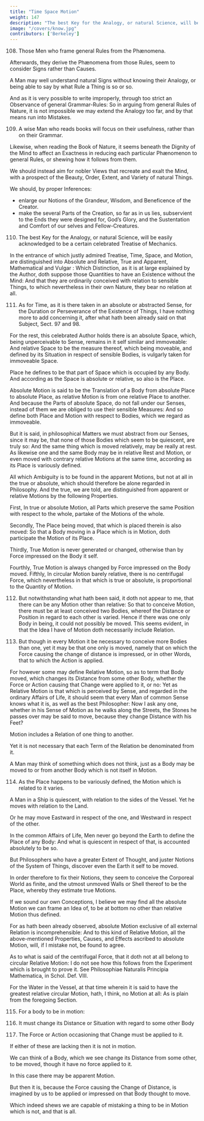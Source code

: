 ```yaml
---
title: "Time Space Motion"
weight: 147
description: "The best Key for the Analogy, or natural Science, will be easily acknowledged to be a certain celebrated Treatise of Mechanics"
image: "/covers/know.jpg"
contributors: ['Berkeley']
---
```



108. Those Men who frame general Rules from the Phænomena.

Afterwards, they derive the Phænomena from those Rules, seem to consider Signs rather than Causes. 

A Man may well understand natural Signs without knowing their Analogy, or being able to say by what Rule a Thing is so or so. 

And as it is very possible to write improperly, through too strict an Observance of general Grammar-Rules: So in arguing from general Rules of Nature, it is not impossible we may extend the Analogy too far, and by that means run into Mistakes.


109. A wise Man who reads books will focus on their usefulness, rather than on their Grammar.

Likewise, when reading the Book of Nature, it seems beneath the Dignity of the Mind to affect an Exactness in reducing each particular Phænomenon to general Rules, or shewing how it follows from them. 

We should instead aim for nobler Views that recreate and exalt the Mind, with a prospect of the Beauty, Order, Extent, and Variety of natural Things.

We should, by proper Inferences:
- enlarge our Notions of the Grandeur, Wisdom, and Beneficence of the Creator.
- make the several Parts of the Creation, so far as in us lies, subservient to the Ends they were designed for, God’s Glory, and the Sustentation and Comfort of our selves and Fellow-Creatures.


110. The best Key for the Analogy, or natural Science, will be easily acknowledged to be a certain celebrated Treatise of Mechanics.

In the entrance of which justly admired Treatise, Time, Space, and Motion, are distinguished into Absolute and Relative, True and Apparent, Mathematical and Vulgar : Which Distinction, as it is at large explained by the Author, doth suppose those Quantities to have an Existence without the Mind: And that they are ordinarily conceived with relation to sensible Things, to which nevertheless in their own Nature, they bear no relation at all.


111. As for Time, as it is there taken in an absolute or abstracted Sense, for the Duration or Perseverance of the Existence of Things, I have nothing more to add concerning it, after what hath been already said on that Subject, Sect. 97 and 98. 

For the rest, this celebrated Author holds there is an absolute Space, which, being unperceivable to Sense, remains in it self similar and immoveable: And relative Space to be the measure thereof, which being moveable, and defined by its Situation in respect of sensible Bodies, is vulgarly taken for immoveable Space.

Place he defines to be that part of Space which is occupied by any Body. And according as the Space is absolute or relative, so also is the Place. 

Absolute Motion is said to be the Translation of a Body from absolute Place to absolute Place, as relative Motion is from one relative Place to another. And because the Parts of absolute Space, do not fall under our Senses, instead of them we are obliged to use their sensible Measures: And so define both Place and Motion with respect to Bodies, which we regard as immoveable.

But it is said, in philosophical Matters we must abstract from our Senses, since it may be, that none of those Bodies which seem to be quiescent, are truly so: And the same thing which is moved relatively, may be really at rest. As likewise one and the same Body may be in relative Rest and Motion, or even moved with contrary relative Motions at the same time, according as its Place is variously defined.

All which Ambiguity is to be found in the apparent Motions, but not at all in the true or absolute, which should therefore be alone regarded in Philosophy. And the true, we are told, are distinguished from apparent or relative Motions by the following Properties. 

First, In true or absolute Motion, all Parts which preserve the same Position with respect to the whole, partake of the Motions of the whole.

Secondly, The Place being moved, that which is placed therein is also moved: So that a Body moving in a Place which is in Motion, doth participate the Motion of its Place. 

Thirdly, True Motion is never generated or changed, otherwise than by Force impressed on the Body it self.

Fourthly, True Motion is always changed by Force impressed on the Body moved. Fifthly, In circular Motion barely relative, there is no centrifugal Force, which nevertheless in that which is true or absolute, is proportional to the Quantity of Motion.


112. But notwithstanding what hath been said, it doth not appear to me, that there can be any Motion other than relative: So that to conceive Motion, there must be at least conceived two Bodies, whereof the Distance or Position in regard to each other is varied. Hence if there was one only Body in being, it could not possibly be moved. This seems evident, in that the Idea I have of Motion doth necessarily include Relation.


113. But though in every Motion it be necessary to conceive more Bodies than one, yet it may be that one only is moved, namely that on which the Force causing the change of distance is impressed, or in other Words, that to which the Action is applied. 

For however some may define Relative Motion, so as to term that Body moved, which changes its Distance from some other Body, whether the Force or Action causing that Change were applied to it, or no: Yet as Relative Motion is that which is perceived by Sense, and regarded in the ordinary Affairs of Life, it should seem that every Man of common Sense knows what it is, as well as the best Philosopher: Now I ask any one, whether in his Sense of Motion as he walks along the Streets, the Stones he passes over may be said to move, because they change Distance with his Feet? 

Motion includes a Relation of one thing to another.

Yet it is not necessary that each Term of the Relation be denominated from it.

A Man may think of something which does not think, just as a Body may be moved to or from another Body which is not itself in Motion.


114. As the Place happens to be variously defined, the Motion which is related to it varies. 

A Man in a Ship is quiescent, with relation to the sides of the Vessel. Yet he moves with relation to the Land. 

Or he may move Eastward in respect of the one, and Westward in respect of the other. 

In the common Affairs of Life, Men never go beyond the Earth to define the Place of any Body: And what is quiescent in respect of that, is accounted absolutely to be so.

But Philosophers who have a greater Extent of Thought, and juster Notions of the System of Things, discover even the Earth it self to be moved.

In order therefore to fix their Notions, they seem to conceive the Corporeal World as finite, and the utmost unmoved Walls or Shell thereof to be the Place, whereby they estimate true Motions.

If we sound our own Conceptions, I believe we may find all the absolute Motion we can frame an Idea of, to be at bottom no other than relative Motion thus defined. 

For as hath been already observed, absolute Motion exclusive of all external Relation is incomprehensible: And to this kind of Relative Motion, all the above-mentioned Properties, Causes, and Effects ascribed to absolute Motion, will, if I mistake not, be found to agree. 

As to what is said of the centrifugal Force, that it doth not at all belong to circular Relative Motion: I do not see how this follows from the Experiment which is brought to prove it. See Philosophiae Naturalis Principia Mathematica, in Schol. Def. VIII. 

For the Water in the Vessel, at that time wherein it is said to have the greatest relative circular Motion, hath, I think, no Motion at all: As is plain from the foregoing Section.


115. For a body to be in motion:

1. It must change its Distance or Situation with regard to some other Body
2. The Force or Action occasioning that Change must be applied to it.

If either of these are lacking then it is not in motion. 

 <!-- be wanting, I do not think that agreeably to the Sense of Mankind, or the Propriety of Language, a Body can be said to be in Motion. -->

We can think of  a Body, which we see change its Distance from some other, to be moved, though it have no force applied to it.

In this case there may be apparent Motion.

But then it is, because the Force causing the Change of Distance, is imagined by us to be applied or impressed on that Body thought to move.

Which indeed shews we are capable of mistaking a thing to be in Motion which is not, and that is all.
